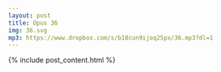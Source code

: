 ```yaml
---
layout: post
title: Opus 36
img: 36.svg
mp3: https://www.dropbox.com/s/b18cun9ijoq25px/36.mp3?dl=1
---
```


{% include post_content.html %}

